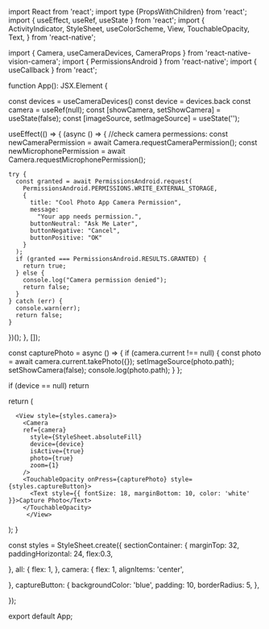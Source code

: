 import React from 'react';
import type {PropsWithChildren} from 'react';
import { useEffect, useRef, useState } from 'react';
import {
  ActivityIndicator,
  StyleSheet,
  useColorScheme,
  View,
  TouchableOpacity,
  Text,
} from 'react-native';

import { Camera, useCameraDevices, CameraProps } from 'react-native-vision-camera';
import { PermissionsAndroid } from 'react-native';
import { useCallback } from 'react';


function App(): JSX.Element {

  const devices = useCameraDevices()
  const device = devices.back
  const camera = useRef<Camera>(null);
  const [showCamera, setShowCamera] = useState(false);
  const [imageSource, setImageSource] = useState('');


  useEffect(() => {
    (async () => {
    //check camera permessions:
    const newCameraPermission = await Camera.requestCameraPermission();
    const newMicrophonePermission = await Camera.requestMicrophonePermission();

    try {
      const granted = await PermissionsAndroid.request(
        PermissionsAndroid.PERMISSIONS.WRITE_EXTERNAL_STORAGE,
        {
          title: "Cool Photo App Camera Permission",
          message:
            "Your app needs permission.",
          buttonNeutral: "Ask Me Later",
          buttonNegative: "Cancel",
          buttonPositive: "OK"
        }
      );
      if (granted === PermissionsAndroid.RESULTS.GRANTED) {
        return true;
      } else {
        console.log("Camera permission denied");
        return false;
      }
    } catch (err) {
      console.warn(err);
      return false;
    }
  })();
  }, []);

  const capturePhoto = async () => {
    if (camera.current !== null) {
      const photo = await camera.current.takePhoto({});
      setImageSource(photo.path);
      setShowCamera(false);
      console.log(photo.path);
    }
  };

  if (device == null) return <ActivityIndicator />

  return (

      <View style={styles.camera}>
        <Camera
        ref={camera}
          style={StyleSheet.absoluteFill}
          device={device}
          isActive={true}
          photo={true}
          zoom={1}
        />
        <TouchableOpacity onPress={capturePhoto} style={styles.captureButton}>
          <Text style={{ fontSize: 18, marginBottom: 10, color: 'white'  }}>Capture Photo</Text>
        </TouchableOpacity>
         </View>
         

  );
}

const styles = StyleSheet.create({
  sectionContainer: {
    marginTop: 32,
    paddingHorizontal: 24,
    flex:0.3,

  },
  all: {
    flex: 1,
  },
  camera: {
    flex: 1,
    alignItems: 'center',

  },
  captureButton: {
    backgroundColor: 'blue',
    padding: 10,
    borderRadius: 5,
  },
  

});

export default App;
